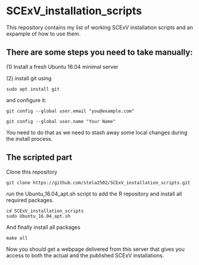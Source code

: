 # SCExV_installation_scripts
This repository contains my list of working SCExV installation scripts and an expample of how to use them.

## There are some steps you need to take manually:

(1) Install a fresh Ubuntu 16.04 minimal server

(2) install git using

	sudo apt install git

and configure it:

	git config --global user.email "you@example.com"

	git config --global user.name "Your Name"

You need to do that as we need to stash away some local changes during the install process.

## The scripted part

Clone this repository

	git clone https://github.com/stela2502/SCExV_installation_scripts.git

run the Ubuntu_16.04_apt.sh script to add the R repository and install all required packages.

	cd SCExV_installation_scripts
	sudo Ubuntu_16.04_apt.sh

And finally install all packages

	make all


Now you should get a webpage delivered from this server that gives you access to both the actual and the published SCExV installations. 
